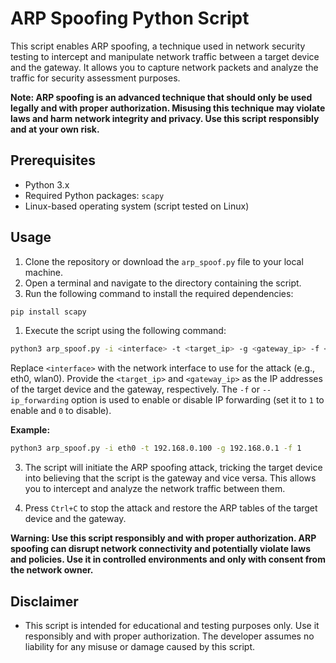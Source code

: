
# ARP Spoofing Python Script

This script enables ARP spoofing, a technique used in network security testing to intercept and manipulate network traffic between a target device and the gateway. It allows you to capture network packets and analyze the traffic for security assessment purposes.

**Note: ARP spoofing is an advanced technique that should only be used legally and with proper authorization. Misusing this technique may violate laws and harm network integrity and privacy. Use this script responsibly and at your own risk.**

## Prerequisites

- Python 3.x
- Required Python packages: `scapy`
- Linux-based operating system (script tested on Linux)

## Usage 
1. Clone the repository or download the `arp_spoof.py` file to your local machine.
2. Open a terminal and navigate to the directory containing the script. 
3. Run the following command to install the required dependencies:
```bash
pip install scapy
```

1. Execute the script using the following command:
```bash
python3 arp_spoof.py -i <interface> -t <target_ip> -g <gateway_ip> -f <ip_forwarding>
```
Replace `<interface>` with the network interface to use for the attack (e.g., eth0, wlan0). Provide the `<target_ip>` and `<gateway_ip>` as the IP addresses of the target device and the gateway, respectively. The `-f` or `--ip_forwarding` option is used to enable or disable IP forwarding (set it to `1` to enable and `0` to disable).

**Example:**
```bash
python3 arp_spoof.py -i eth0 -t 192.168.0.100 -g 192.168.0.1 -f 1
```

3. The script will initiate the ARP spoofing attack, tricking the target device into believing that the script is the gateway and vice versa. This allows you to intercept and analyze the network traffic between them.
    
4. Press `Ctrl+C` to stop the attack and restore the ARP tables of the target device and the gateway.

**Warning: Use this script responsibly and with proper authorization. ARP spoofing can disrupt network connectivity and potentially violate laws and policies. Use it in controlled environments and only with consent from the network owner.**

## Disclaimer

- This script is intended for educational and testing purposes only. Use it responsibly and with proper authorization. The developer assumes no liability for any misuse or damage caused by this script.
